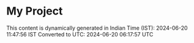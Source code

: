 # My Project

This content is dynamically generated in Indian Time (IST): 2024-06-20 11:47:56 IST
Converted to UTC: 2024-06-20 06:17:57 UTC
